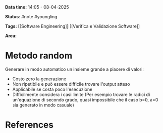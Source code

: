**Data time:** 14:05 - 08-04-2025

**Status**: #note #youngling 

**Tags:** [[Software Engineering]] [[Verifica e Validazione Software]]

**Area**: 
# Metodo random

Generare in modo automatico un insieme grande a piacere di valori:
- Costo zero la generazione
- Non ripetibile e può essere difficile trovare l'output atteso
- Applicabile se costa poco l'esecuzione
- Difficilmente considera i casi limite (Per esempio trovare le radici di un'equazione di secondo grado, quasi impossibile che il caso b=0, a=0 sia generato in modo casuale)
# References